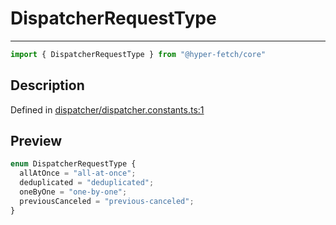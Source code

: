 

# DispatcherRequestType

<div class="api-docs__separator" data-reactroot="">

---

</div><div class="api-docs__import" data-reactroot="">

```ts
import { DispatcherRequestType } from "@hyper-fetch/core"
```

</div><div class="api-docs__section">

## Description

</div><div class="api-docs__description"><span class="api-docs__do-not-parse">



</span></div><p class="api-docs__definition">

Defined in [dispatcher/dispatcher.constants.ts:1](https://github.com/BetterTyped/hyper-fetch/blob/6c3eaa91/packages/core/src/dispatcher/dispatcher.constants.ts#L1)

</p><div class="api-docs__section">

## Preview

</div><div class="api-docs__preview enum">

```ts
enum DispatcherRequestType {
  allAtOnce = "all-at-once"; 
  deduplicated = "deduplicated"; 
  oneByOne = "one-by-one"; 
  previousCanceled = "previous-canceled"; 
}
```

</div>